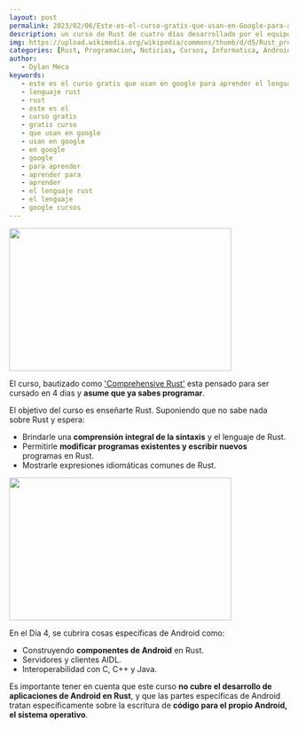 ```yaml
---
layout: post
permalink: 2023/02/06/Este-es-el-curso-gratis-que-usan-en-Google-para-aprender-el-lenguaje-Rust.html
description: un curso de Rust de cuatro días desarrollado por el equipo de Android. El curso cubre el espectro completo de Rust, desde la sintaxis básica hasta temas avanzados como los genéricos y el manejo de errores. También incluye contenido específico de Android en el último día.
img: https://upload.wikimedia.org/wikipedia/commons/thumb/d/d5/Rust_programming_language_black_logo.svg/800px-Rust_programming_language_black_logo.svg.png
categories: [Rust, Programacion, Noticias, Cursos, Informatica, Android]
author:
   - Dylan Meca
keywords:
   - este es el curso gratis que usan en google para aprender el lenguaje rust
   - lenguaje rust
   - rust
   - este es el
   - curso gratis
   - gratis curso
   - que usan en google
   - usan en google
   - en google
   - google
   - para aprender
   - aprender para
   - aprender
   - el lenguaje rust
   - el lenguaje
   - google cursos
--- 
```


<img src="https://upload.wikimedia.org/wikipedia/commons/thumb/d/d5/Rust_programming_language_black_logo.svg/800px-Rust_programming_language_black_logo.svg.png" width="400px" height="257px">

El curso, bautizado como ['Comprehensive Rust'](https://google.github.io/comprehensive-rust/) esta pensado para ser cursado en 4 dias y **asume que ya sabes programar**.

El objetivo del curso es enseñarte Rust. Suponiendo que no sabe nada sobre Rust y espera:

- Brindarle una **comprensión integral de la sintaxis** y el lenguaje de Rust.
- Permitirle **modificar programas existentes y escribir nuevos** programas en Rust.
- Mostrarle expresiones idiomáticas comunes de Rust.

<img src="https://upload.wikimedia.org/wikipedia/commons/6/6b/Rustc_building_paru_with_cargo_screenshot.png" width="400px" height="257px">

En el Día 4, se cubrira cosas específicas de Android como:

- Construyendo **componentes de Android** en Rust.
- Servidores y clientes AIDL.
- Interoperabilidad con C, C++ y Java.
 
 Es importante tener en cuenta que este curso **no cubre el desarrollo de aplicaciones de Android en Rust**, y 
 que las partes específicas de Android tratan específicamente sobre la escritura de **código para el propio Android, el sistema operativo**.
